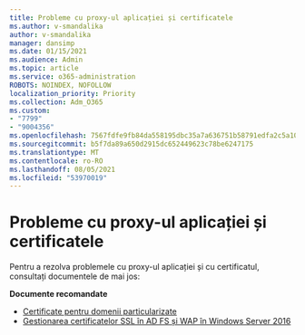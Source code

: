 ```yaml
---
title: Probleme cu proxy-ul aplicației și certificatele
ms.author: v-smandalika
author: v-smandalika
manager: dansimp
ms.date: 01/15/2021
ms.audience: Admin
ms.topic: article
ms.service: o365-administration
ROBOTS: NOINDEX, NOFOLLOW
localization_priority: Priority
ms.collection: Adm_O365
ms.custom:
- "7799"
- "9004356"
ms.openlocfilehash: 7567fdfe9fb84da558195dbc35a7a636751b58791edfa2c5a10b07215c58bf5c
ms.sourcegitcommit: b5f7da89a650d2915dc652449623c78be6247175
ms.translationtype: MT
ms.contentlocale: ro-RO
ms.lasthandoff: 08/05/2021
ms.locfileid: "53970019"
---
```

# <a name="application-proxy-and-certificate-issues"></a>Probleme cu proxy-ul aplicației și certificatele

Pentru a rezolva problemele cu proxy-ul aplicației și cu certificatul, consultați documentele de mai jos:

**Documente recomandate**

- [Certificate pentru domenii particularizate](https://docs.microsoft.com/azure/active-directory/manage-apps/application-proxy-configure-custom-domain#certificates-for-custom-domains)
- [Gestionarea certificatelor SSL în AD FS și WAP în Windows Server 2016](https://docs.microsoft.com/windows-server/identity/ad-fs/operations/manage-ssl-certificates-ad-fs-wap)


